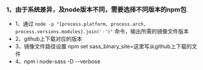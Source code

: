 ### 1、由于系统差异，及node版本不同，需要选择不同版本的npm包
* 1、通过 ```node -p "[process.platform, process.arch, process.versions.modules].join('-')"``` 命令，输出所需的镜像文件版本
* 2、github上下载对应的版本
* 3、镜像文件路径设置   npm set sass_binary_site=这里写从github上下载的文件
* 4、npm i node-sass -D --verbose
